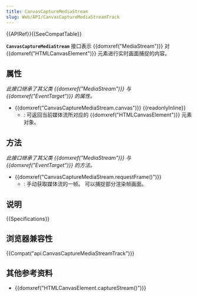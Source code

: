 ```yaml
---
title: CanvasCaptureMediaStream
slug: Web/API/CanvasCaptureMediaStreamTrack
---
```


{{APIRef}}{{SeeCompatTable}}

**`CanvasCaptureMediaStream`** 接口表示 {{domxref("MediaStream")}} 对 {{domxref("HTMLCanvasElement")}} 元素进行实时画面捕捉的内容。

## 属性

_此接口继承了其父类 {{domxref("MediaStream")}} 与 {{domxref("EventTarget")}} 的属性。_

- {{domxref("CanvasCaptureMediaStream.canvas")}} {{readonlyInline}}
  - : 可返回当前媒体流所对应的 {{domxref("HTMLCanvasElement")}} 元素对象。

## 方法

_此接口继承了其父类 {{domxref("MediaStream")}} 与 {{domxref("EventTarget")}} 的方法。_

- {{domxref("CanvasCaptureMediaStream.requestFrame()")}}
  - : 手动获取媒体流的一帧。 可以捕捉部分渲染帧画面。

## 说明

{{Specifications}}

## 浏览器兼容性

{{Compat("api.CanvasCaptureMediaStreamTrack")}}

## 其他参考资料

- {{domxref("HTMLCanvasElement.captureStream()")}}
